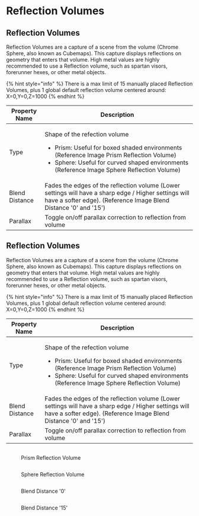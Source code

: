 # Reflection Volumes

## Reflection Volumes

Reflection Volumes are a capture of a scene from the volume (Chrome Sphere, also known as Cubemaps). This capture displays reflections on geometry that enters that volume. High metal values are highly recommended to use a Reflection volume, such as spartan visors, forerunner hexes, or other metal objects.

{% hint style="info" %}
There is a max limit of 15 manually placed Reflection Volumes, plus 1 global default reflection volume centered around: X=0,Y=0,Z=1000
{% endhint %}

| Property Name  | Description                                                                                                                                                                                                                                  |
| -------------- | -------------------------------------------------------------------------------------------------------------------------------------------------------------------------------------------------------------------------------------------- |
| Type           | <p>Shape of the refection volume</p><ul><li>Prism: Useful for boxed shaded environments (Reference Image Prism Reflection Volume)</li><li>Sphere: Useful for curved shaped environments (Reference Image Sphere Reflection Volume)</li></ul> |
| Blend Distance | Fades the edges of the reflection volume (Lower settings will have a sharp edge / Higher settings will have a softer edge). (Reference Image Blend Distance '0' and '15')                                                                    |
| Parallax       | Toggle on/off parallax correction to reflection from volume                                                                                                                                                                                  |

## Reflection Volumes

Reflection Volumes are a capture of a scene from the volume (Chrome Sphere, also known as Cubemaps). This capture displays reflections on geometry that enters that volume. High metal values are highly recommended to use a Reflection volume, such as spartan visors, forerunner hexes, or other metal objects.

{% hint style="info" %}
There is a max limit of 15 manually placed Reflection Volumes, plus 1 global default reflection volume centered around: X=0,Y=0,Z=1000
{% endhint %}

| Property Name  | Description                                                                                                                                                                                                                                  |
| -------------- | -------------------------------------------------------------------------------------------------------------------------------------------------------------------------------------------------------------------------------------------- |
| Type           | <p>Shape of the refection volume</p><ul><li>Prism: Useful for boxed shaded environments (Reference Image Prism Reflection Volume)</li><li>Sphere: Useful for curved shaped environments (Reference Image Sphere Reflection Volume)</li></ul> |
| Blend Distance | Fades the edges of the reflection volume (Lower settings will have a sharp edge / Higher settings will have a softer edge). (Reference Image Blend Distance '0' and '15')                                                                    |
| Parallax       | Toggle on/off parallax correction to reflection from volume                                                                                                                                                                                  |

<figure><img src="../../../../.gitbook/assets/reflection-volume-prism.png" alt=""><figcaption><p>Prism Reflection Volume</p></figcaption></figure>

<figure><img src="../../../../.gitbook/assets/reflection-volume-sphere.png" alt=""><figcaption><p>Sphere Reflection Volume</p></figcaption></figure>

<figure><img src="../../../../.gitbook/assets/sharp-edges-0-blend-distance.png" alt=""><figcaption><p>Blend Distance '0'</p></figcaption></figure>

<figure><img src="../../../../.gitbook/assets/soft-edges-15-blend-distance.png" alt=""><figcaption><p>Blend Distance '15'</p></figcaption></figure>
